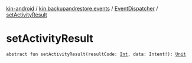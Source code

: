 [kin-android](../../index.md) / [kin.backupandrestore.events](../index.md) / [EventDispatcher](index.md) / [setActivityResult](./set-activity-result.md)

# setActivityResult

`abstract fun setActivityResult(resultCode: `[`Int`](https://kotlinlang.org/api/latest/jvm/stdlib/kotlin/-int/index.html)`, data: Intent!): `[`Unit`](https://kotlinlang.org/api/latest/jvm/stdlib/kotlin/-unit/index.html)